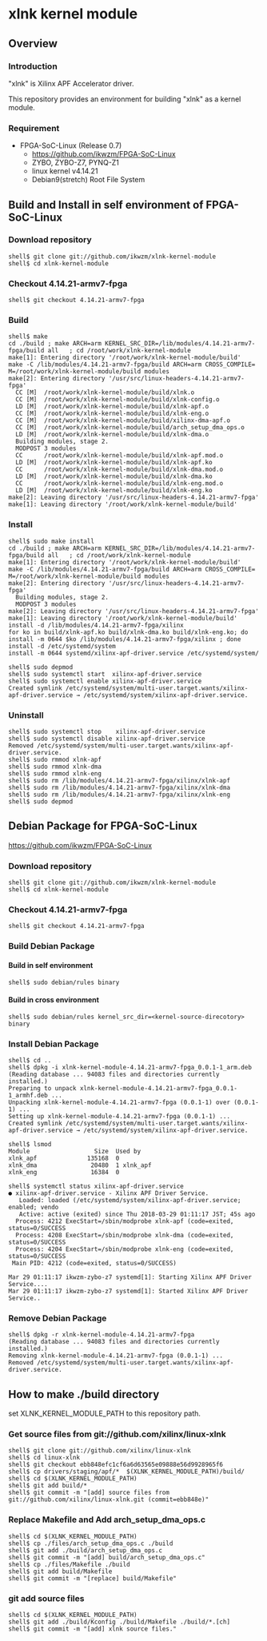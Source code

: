 xlnk kernel module
==================

Overview
------------------------------------------------------------------------------------

### Introduction

"xlnk" is Xilinx APF Accelerator driver.

This repository provides an environment for building "xlnk" as a kernel module.

### Requirement

* FPGA-SoC-Linux (Release 0.7)
  + https://github.com/ikwzm/FPGA-SoC-Linux
  + ZYBO, ZYBO-Z7, PYNQ-Z1
  + linux kernel v4.14.21
  + Debian9(stretch) Root File System


Build and Install in self environment of FPGA-SoC-Linux
------------------------------------------------------------------------------------

### Download repository

```console
shell$ git clone git://github.com/ikwzm/xlnk-kernel-module
shell$ cd xlnk-kernel-module
```

### Checkout 4.14.21-armv7-fpga

```console
shell$ git checkout 4.14.21-armv7-fpga
```

### Build

```console
shell$ make
cd ./build ; make ARCH=arm KERNEL_SRC_DIR=/lib/modules/4.14.21-armv7-fpga/build all   ; cd /root/work/xlnk-kernel-module
make[1]: Entering directory '/root/work/xlnk-kernel-module/build'
make -C /lib/modules/4.14.21-armv7-fpga/build ARCH=arm CROSS_COMPILE= M=/root/work/xlnk-kernel-module/build modules
make[2]: Entering directory '/usr/src/linux-headers-4.14.21-armv7-fpga'
  CC [M]  /root/work/xlnk-kernel-module/build/xlnk.o
  CC [M]  /root/work/xlnk-kernel-module/build/xlnk-config.o
  LD [M]  /root/work/xlnk-kernel-module/build/xlnk-apf.o
  CC [M]  /root/work/xlnk-kernel-module/build/xlnk-eng.o
  CC [M]  /root/work/xlnk-kernel-module/build/xilinx-dma-apf.o
  CC [M]  /root/work/xlnk-kernel-module/build/arch_setup_dma_ops.o
  LD [M]  /root/work/xlnk-kernel-module/build/xlnk-dma.o
  Building modules, stage 2.
  MODPOST 3 modules
  CC      /root/work/xlnk-kernel-module/build/xlnk-apf.mod.o
  LD [M]  /root/work/xlnk-kernel-module/build/xlnk-apf.ko
  CC      /root/work/xlnk-kernel-module/build/xlnk-dma.mod.o
  LD [M]  /root/work/xlnk-kernel-module/build/xlnk-dma.ko
  CC      /root/work/xlnk-kernel-module/build/xlnk-eng.mod.o
  LD [M]  /root/work/xlnk-kernel-module/build/xlnk-eng.ko
make[2]: Leaving directory '/usr/src/linux-headers-4.14.21-armv7-fpga'
make[1]: Leaving directory '/root/work/xlnk-kernel-module/build'
```

### Install

```console
shell$ sudo make install
cd ./build ; make ARCH=arm KERNEL_SRC_DIR=/lib/modules/4.14.21-armv7-fpga/build all   ; cd /root/work/xlnk-kernel-module
make[1]: Entering directory '/root/work/xlnk-kernel-module/build'
make -C /lib/modules/4.14.21-armv7-fpga/build ARCH=arm CROSS_COMPILE= M=/root/work/xlnk-kernel-module/build modules
make[2]: Entering directory '/usr/src/linux-headers-4.14.21-armv7-fpga'
  Building modules, stage 2.
  MODPOST 3 modules
make[2]: Leaving directory '/usr/src/linux-headers-4.14.21-armv7-fpga'
make[1]: Leaving directory '/root/work/xlnk-kernel-module/build'
install -d /lib/modules/4.14.21-armv7-fpga/xilinx
for ko in build/xlnk-apf.ko build/xlnk-dma.ko build/xlnk-eng.ko; do install -m 0644 $ko /lib/modules/4.14.21-armv7-fpga/xilinx ; done
install -d /etc/systemd/system
install -m 0644 systemd/xilinx-apf-driver.service /etc/systemd/system/

shell$ sudo depmod
shell$ sudo systemctl start  xilinx-apf-driver.service
shell$ sudo systemctl enable xilinx-apf-driver.service
Created symlink /etc/systemd/system/multi-user.target.wants/xilinx-apf-driver.service → /etc/systemd/system/xilinx-apf-driver.service.
```

### Uninstall

```console
shell$ sudo systemctl stop    xilinx-apf-driver.service
shell$ sudo systemctl disable xilinx-apf-driver.service
Removed /etc/systemd/system/multi-user.target.wants/xilinx-apf-driver.service.
shell$ sudo rmmod xlnk-apf
shell$ sudo rmmod xlnk-dma
shell$ sudo rmmod xlnk-eng
shell$ sudo rm /lib/modules/4.14.21-armv7-fpga/xilinx/xlnk-apf
shell$ sudo rm /lib/modules/4.14.21-armv7-fpga/xilinx/xlnk-dma
shell$ sudo rm /lib/modules/4.14.21-armv7-fpga/xilinx/xlnk-eng
shell$ sudo depmod
```

Debian Package for FPGA-SoC-Linux
------------------------------------------------------------------------------------

https://github.com/ikwzm/FPGA-SoC-Linux

### Download repository

```console
shell$ git clone git://github.com/ikwzm/xlnk-kernel-module
shell$ cd xlnk-kernel-module
```

### Checkout 4.14.21-armv7-fpga

```console
shell$ git checkout 4.14.21-armv7-fpga
```

### Build Debian Package 

#### Build in self environment

```console
shell$ sudo debian/rules binary 
```

#### Build in cross environment

```console
shell$ sudo debian/rules kernel_src_dir=<kernel-source-direcotory> binary 
```

### Install Debian Package

```console
shell$ cd ..
shell$ dpkg -i xlnk-kernel-module-4.14.21-armv7-fpga_0.0.1-1_arm.deb
(Reading database ... 94083 files and directories currently installed.)
Preparing to unpack xlnk-kernel-module-4.14.21-armv7-fpga_0.0.1-1_armhf.deb ...
Unpacking xlnk-kernel-module-4.14.21-armv7-fpga (0.0.1-1) over (0.0.1-1) ...
Setting up xlnk-kernel-module-4.14.21-armv7-fpga (0.0.1-1) ...
Created symlink /etc/systemd/system/multi-user.target.wants/xilinx-apf-driver.service → /etc/systemd/system/xilinx-apf-driver.service.

shell$ lsmod
Module                  Size  Used by
xlnk_apf              135168  0
xlnk_dma               20480  1 xlnk_apf
xlnk_eng               16384  0

shell$ systemctl status xilinx-apf-driver.service
● xilinx-apf-driver.service - Xilinx APF Driver Service.
   Loaded: loaded (/etc/systemd/system/xilinx-apf-driver.service; enabled; vendo
   Active: active (exited) since Thu 2018-03-29 01:11:17 JST; 45s ago
  Process: 4212 ExecStart=/sbin/modprobe xlnk-apf (code=exited, status=0/SUCCESS
  Process: 4208 ExecStart=/sbin/modprobe xlnk-dma (code=exited, status=0/SUCCESS
  Process: 4204 ExecStart=/sbin/modprobe xlnk-eng (code=exited, status=0/SUCCESS
 Main PID: 4212 (code=exited, status=0/SUCCESS)

Mar 29 01:11:17 ikwzm-zybo-z7 systemd[1]: Starting Xilinx APF Driver Service....
Mar 29 01:11:17 ikwzm-zybo-z7 systemd[1]: Started Xilinx APF Driver Service..
```

### Remove Debian Package

```console
shell$ dpkg -r xlnk-kernel-module-4.14.21-armv7-fpga
(Reading database ... 94083 files and directories currently installed.)
Removing xlnk-kernel-module-4.14.21-armv7-fpga (0.0.1-1) ...
Removed /etc/systemd/system/multi-user.target.wants/xilinx-apf-driver.service.
```

How to make ./build directory
---------------------------------------------------------------------------

set XLNK_KERNEL_MODULE_PATH to this repository path.

### Get source files from git://github.com/xilinx/linux-xlnk

```console
shell$ git clone git://github.com/xilinx/linux-xlnk
shell$ cd linux-xlnk
shell$ git checkout ebb848efc1cf6a6d63565e09888e56d9928965f6
shell$ cp drivers/staging/apf/*  $(XLNK_KERNEL_MODULE_PATH)/build/
shell$ cd $(XLNK_KERNEL_MODULE_PATH)
shell$ git add build/*
shell$ git commit -m "[add] source files from git://github.com/xilinx/linux-xlnk.git (commit=ebb848e)"
```

### Replace Makefile and Add arch_setup_dma_ops.c

```console
shell$ cd $(XLNK_KERNEL_MODULE_PATH)
shell$ cp ./files/arch_setup_dma_ops.c ./build
shell$ git add ./build/arch_setup_dma_ops.c
shell$ git commit -m "[add] build/arch_setup_dma_ops.c"
shell$ cp ./files/Makefile ./build
shell$ git add build/Makefile
shell$ git commit -m "[replace] build/Makefile"
```

### git add source files

```console
shell$ cd $(XLNK_KERNEL_MODULE_PATH)
shell$ git add ./build/Kconfig ./build/Makefile ./build/*.[ch]
shell$ git commit -m "[add] xlnk source files."
```


